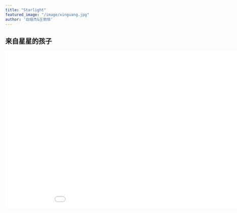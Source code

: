 ```yaml
---
title: "Starlight"
featured_image: "/image/xinguang.jpg"
author: '白熔杰&王勃恒'
---
```

## 来自星星的孩子
<iframe src="//player.bilibili.com/player.html?aid=367632356&bvid=BV1j94y1w7uN&cid=1376885130&p=1" scrolling="no" border="0" frameborder="no" framespacing="0" allowfullscreen="true"width="1000px" height="500px"> </iframe>
